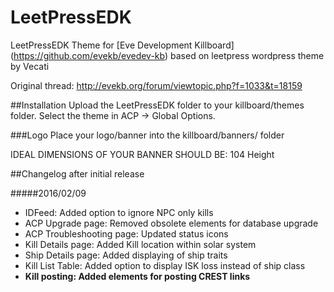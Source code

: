 # LeetPressEDK
LeetPressEDK Theme for [Eve Development Killboard] (https://github.com/evekb/evedev-kb) based on leetpress wordpress theme by Vecati

Original thread: http://evekb.org/forum/viewtopic.php?f=1033&t=18159

##Installation
Upload the LeetPressEDK folder to your killboard/themes folder. Select the theme in ACP -> Global Options.

###Logo
Place your logo/banner into the killboard/banners/ folder

IDEAL DIMENSIONS OF YOUR BANNER SHOULD BE:
104 Height

##Changelog after initial release

#####2016/02/09

* IDFeed: Added option to ignore NPC only kills
* ACP Upgrade page: Removed obsolete elements for database upgrade
* ACP Troubleshooting page: Updated status icons
* Kill Details page: Added Kill location within solar system
* Ship Details page: Added displaying of ship traits
* Kill List Table: Added option to display ISK loss instead of ship class
* **Kill posting: Added elements for posting CREST links**